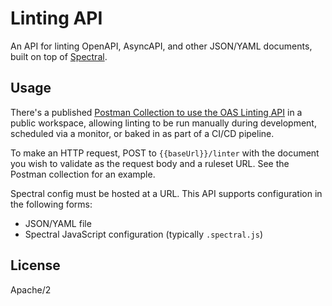 # Linting API

An API for linting OpenAPI, AsyncAPI, and other JSON/YAML documents, built on top of [Spectral](https://github.com/stoplightio/spectral).

## Usage

There's a published [Postman Collection to use the OAS Linting API](https://postman.postman.co/workspace/OpenAPI-Linting~f8227475-4001-406c-b048-78ab9035ae1d/documentation/12959542-93cd90de-9f3c-4ed0-9c57-cc5a7712cf19) in a public workspace, allowing linting to be run manually during development, scheduled via a monitor, or baked in as part of a CI/CD pipeline.

To make an HTTP request, POST to `{{baseUrl}}/linter` with the document you wish to validate as the request body and a ruleset URL. See the Postman collection for an example.

Spectral config must be hosted at a URL. This API supports configuration in the following forms:

- JSON/YAML file
- Spectral JavaScript configuration (typically `.spectral.js`)

## License

Apache/2
